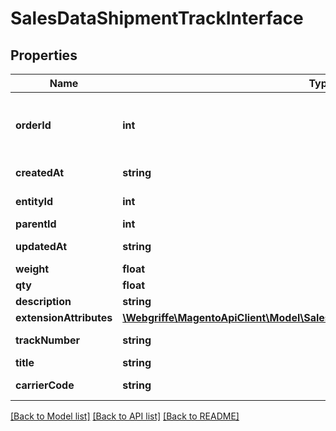 # SalesDataShipmentTrackInterface

## Properties
Name | Type | Description | Notes
------------ | ------------- | ------------- | -------------
**orderId** | **int** | The order_id for the shipment package. | 
**createdAt** | **string** | Created-at timestamp. | [optional] 
**entityId** | **int** | Shipment package ID. | [optional] 
**parentId** | **int** | Parent ID. | 
**updatedAt** | **string** | Updated-at timestamp. | [optional] 
**weight** | **float** | Weight. | 
**qty** | **float** | Quantity. | 
**description** | **string** | Description. | 
**extensionAttributes** | [**\Webgriffe\MagentoApiClient\Model\SalesDataShipmentTrackExtensionInterface**](SalesDataShipmentTrackExtensionInterface.md) |  | [optional] 
**trackNumber** | **string** | Track number. | 
**title** | **string** | Title. | 
**carrierCode** | **string** | Carrier code. | 

[[Back to Model list]](../README.md#documentation-for-models) [[Back to API list]](../README.md#documentation-for-api-endpoints) [[Back to README]](../README.md)


